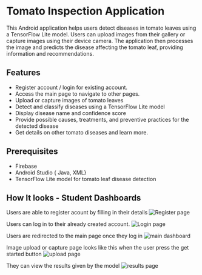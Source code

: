 # Tomato Inspection Application

This Android application helps users detect diseases in tomato leaves using a TensorFlow Lite model. Users can upload images from their gallery or capture images using their device camera. The application then processes the image and predicts the disease affecting the tomato leaf, providing information and recommendations.

## Features

- Register account / login for existing account.
- Access the main page to navigate to other pages.
- Upload or capture images of tomato leaves
- Detect and classify diseases using a TensorFlow Lite model
- Display disease name and confidence score
- Provide possible causes, treatments, and preventive practices for the detected disease
- Get details on other tomato diseases and learn more.

## Prerequisites

- Firebase
- Android Studio { Java, XML}
- TensorFlow Lite model for tomato leaf disease detection

## How It looks - Student Dashboards

Users are able to register acount by filling in their details
![Register page ](https://github.com/edinabwari/Tomato_Inspection_App/blob/main/App_images/IMG-20240731-WA0020.jpg)

Users can log in to their already created account.
![Login page](https://github.com/edinabwari/Tomato_Inspection_App/blob/main/App_images/IMG-20240731-WA0021.jpg)

Users are redirected to the main page once they log in 
![main dashboard ](https://github.com/edinabwari/Tomato_Inspection_App/blob/main/App_images/IMG-20240731-WA0023.jpg)

Image upload or capture page looks like this when the user press the get started button
![upload page](https://github.com/edinabwari/Tomato_Inspection_App/blob/main/App_images/IMG-20240731-WA0022.jpg)

They can view the results given by the model
![results page ](https://github.com/edinabwari/Tomato_Inspection_App/blob/main/App_images/IMG-20240731-WA0024.jpg)


